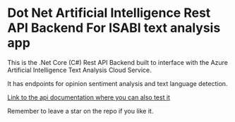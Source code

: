# Dot Net Artificial Intelligence Rest API Backend For ISABI text analysis app

This is the .Net Core (C#) Rest API Backend built to interface with the Azure Artificial Intelligence Text Analysis Cloud Service.

It has endpoints for opinion sentiment analysis and text language detection.

[Link to the api documentation where you can also test it](https://isabi-text-analysis-rest-api.azurewebsites.net/swagger)

Remember to leave a star on the repo if you like it.
